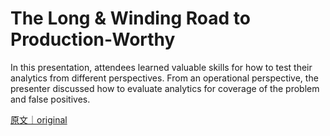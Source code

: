 
# The Long &amp; Winding Road to Production-Worthy 

In this presentation, attendees learned valuable skills for how to test their analytics from different perspectives. From an operational perspective, the presenter discussed how to evaluate analytics for coverage of the problem and false positives.

[原文｜original](https://insights.sei.cmu.edu/library/the-long-winding-road-to-production-worthy/)
        